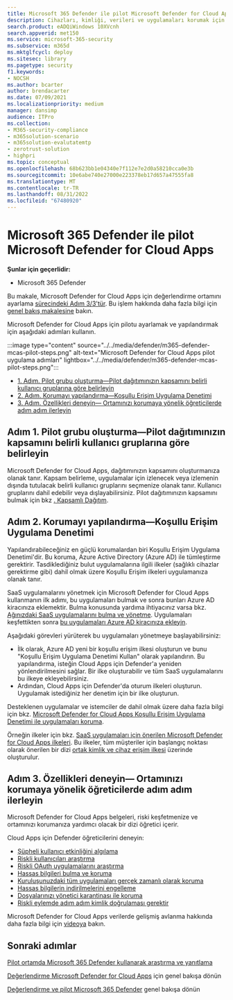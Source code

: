 ```yaml
---
title: Microsoft 365 Defender ile pilot Microsoft Defender for Cloud Apps
description: Cihazları, kimliği, verileri ve uygulamaları korumak için tasarlanmış güvenlik çözümünü test etmek ve deneyimlemek için Microsoft 365 Defender deneme laboratuvarınızı veya pilot ortamınızı ayarlayın.
search.product: eADQiWindows 10XVcnh
search.appverid: met150
ms.service: microsoft-365-security
ms.subservice: m365d
ms.mktglfcycl: deploy
ms.sitesec: library
ms.pagetype: security
f1.keywords:
- NOCSH
ms.author: bcarter
author: brendacarter
ms.date: 07/09/2021
ms.localizationpriority: medium
manager: dansimp
audience: ITPro
ms.collection:
- M365-security-compliance
- m365solution-scenario
- m365solution-evalutatemtp
- zerotrust-solution
- highpri
ms.topic: conceptual
ms.openlocfilehash: 68b623bb1e04340e7f112e7e2d0a58210cca0e3b
ms.sourcegitcommit: 10e6abe740e27000e223378eb17d657a47555fa8
ms.translationtype: MT
ms.contentlocale: tr-TR
ms.lasthandoff: 08/31/2022
ms.locfileid: "67480920"
---
```

# <a name="pilot-microsoft-defender-for-cloud-apps-with-microsoft-365-defender"></a>Microsoft 365 Defender ile pilot Microsoft Defender for Cloud Apps


**Şunlar için geçerlidir:**
- Microsoft 365 Defender

Bu makale, Microsoft Defender for Cloud Apps için değerlendirme ortamını ayarlama [sürecindeki Adım 3/3'tür](eval-defender-mcas-overview.md). Bu işlem hakkında daha fazla bilgi için [genel bakış makalesine](eval-defender-mcas-overview.md) bakın.

Microsoft Defender for Cloud Apps için pilotu ayarlamak ve yapılandırmak için aşağıdaki adımları kullanın.


:::image type="content" source="../../media/defender/m365-defender-mcas-pilot-steps.png" alt-text="Microsoft Defender for Cloud Apps pilot uygulama adımları" lightbox="../../media/defender/m365-defender-mcas-pilot-steps.png":::
- [1. Adım. Pilot grubu oluşturma—Pilot dağıtımınızın kapsamını belirli kullanıcı gruplarına göre belirleyin](#step-1-create-the-pilot-groupscope-your-pilot-deployment-to-certain-user-groups)
- [2. Adım. Korumayı yapılandırma—Koşullu Erişim Uygulama Denetimi](#step-2-configure-protectionconditional-access-app-control)
- [3. Adım. Özellikleri deneyin— Ortamınızı korumaya yönelik öğreticilerde adım adım ilerleyin](#step-3-try-out-capabilitieswalk-through-tutorials-for-protecting-your-environment) 

## <a name="step-1-create-the-pilot-groupscope-your-pilot-deployment-to-certain-user-groups"></a>Adım 1. Pilot grubu oluşturma—Pilot dağıtımınızın kapsamını belirli kullanıcı gruplarına göre belirleyin

Microsoft Defender for Cloud Apps, dağıtımınızın kapsamını oluşturmanıza olanak tanır. Kapsam belirleme, uygulamalar için izlenecek veya izlemenin dışında tutulacak belirli kullanıcı gruplarını seçmenize olanak tanır. Kullanıcı gruplarını dahil edebilir veya dışlayabilirsiniz. Pilot dağıtımınızın kapsamını bulmak için bkz [. Kapsamlı Dağıtım](/cloud-app-security/scoped-deployment).


## <a name="step-2-configure-protectionconditional-access-app-control"></a>Adım 2. Korumayı yapılandırma—Koşullu Erişim Uygulama Denetimi

Yapılandırabileceğiniz en güçlü korumalardan biri Koşullu Erişim Uygulama Denetimi'dir. Bu koruma, Azure Active Directory (Azure AD) ile tümleştirme gerektirir. Tasdiklediğiniz bulut uygulamalarına ilgili ilkeler (sağlıklı cihazlar gerektirme gibi) dahil olmak üzere Koşullu Erişim ilkeleri uygulamanıza olanak tanır. 

SaaS uygulamalarını yönetmek için Microsoft Defender for Cloud Apps kullanmanın ilk adımı, bu uygulamaları bulmak ve sonra bunları Azure AD kiracınıza eklemektir. Bulma konusunda yardıma ihtiyacınız varsa bkz. [Ağınızdaki SaaS uygulamalarını bulma ve yönetme](/cloud-app-security/tutorial-shadow-it). Uygulamaları keşfettikten sonra [bu uygulamaları Azure AD kiracınıza ekleyin](/azure/active-directory/manage-apps/add-application-portal).

Aşağıdaki görevleri yürüterek bu uygulamaları yönetmeye başlayabilirsiniz:

- İlk olarak, Azure AD yeni bir koşullu erişim ilkesi oluşturun ve bunu "Koşullu Erişim Uygulama Denetimi Kullan" olarak yapılandırın. Bu yapılandırma, isteğin Cloud Apps için Defender'a yeniden yönlendirilmesini sağlar. Bir ilke oluşturabilir ve tüm SaaS uygulamalarını bu ilkeye ekleyebilirsiniz.
- Ardından, Cloud Apps için Defender'da oturum ilkeleri oluşturun. Uygulamak istediğiniz her denetim için bir ilke oluşturun.

Desteklenen uygulamalar ve istemciler de dahil olmak üzere daha fazla bilgi için bkz. [Microsoft Defender for Cloud Apps Koşullu Erişim Uygulama Denetimi ile uygulamaları koruma](/cloud-app-security/proxy-intro-aad). 

Örneğin ilkeler için bkz. [SaaS uygulamaları için önerilen Microsoft Defender for Cloud Apps ilkeleri](../office-365-security/mcas-saas-access-policies.md). Bu ilkeler, tüm müşteriler için başlangıç noktası olarak önerilen bir dizi [ortak kimlik ve cihaz erişim ilkesi](../office-365-security/microsoft-365-policies-configurations.md) üzerinde oluşturulur. 

## <a name="step-3-try-out-capabilitieswalk-through-tutorials-for-protecting-your-environment"></a>Adım 3. Özellikleri deneyin— Ortamınızı korumaya yönelik öğreticilerde adım adım ilerleyin 

Microsoft Defender for Cloud Apps belgeleri, riski keşfetmenize ve ortamınızı korumanıza yardımcı olacak bir dizi öğretici içerir. 

Cloud Apps için Defender öğreticilerini deneyin:

- [Şüpheli kullanıcı etkinliğini algılama](/cloud-app-security/tutorial-suspicious-activity)
- [Riskli kullanıcıları araştırma](/cloud-app-security/tutorial-ueba)
- [Riskli OAuth uygulamalarını araştırma](/cloud-app-security/investigate-risky-oauth)
- [Hassas bilgileri bulma ve koruma](/cloud-app-security/tutorial-dlp)
- [Kuruluşunuzdaki tüm uygulamaları gerçek zamanlı olarak koruma](/cloud-app-security/tutorial-proxy)
- [Hassas bilgilerin indirilmelerini engelleme](/cloud-app-security/use-case-proxy-block-session-aad)
- [Dosyalarınızı yönetici karantinası ile koruma](/cloud-app-security/use-case-admin-quarantine)
- [Riskli eylemde adım adım kimlik doğrulaması gerektir](/cloud-app-security/tutorial-step-up-authentication)

Microsoft Defender for Cloud Apps verilerde gelişmiş avlanma hakkında daha fazla bilgi için [videoya](https://www.microsoft.com/en-us/videoplayer/embed/RWFISa) bakın.

## <a name="next-steps"></a>Sonraki adımlar

[Pilot ortamda Microsoft 365 Defender kullanarak araştırma ve yanıtlama](eval-defender-investigate-respond.md)

[Değerlendirme Microsoft Defender for Cloud Apps](eval-defender-mcas-overview.md) için genel bakışa dönün

[Değerlendirme ve pilot Microsoft 365 Defender](eval-overview.md) genel bakışa dönün
